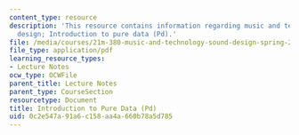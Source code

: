 ```yaml
---
content_type: resource
description: 'This resource contains information regarding music and technology: Sound
  design; Introduction to pure data (Pd).'
file: /media/courses/21m-380-music-and-technology-sound-design-spring-2016/0c2e547a91a6c158aa4a660b78a5d785_MIT21M_380S16_Lec04.pdf
file_type: application/pdf
learning_resource_types:
- Lecture Notes
ocw_type: OCWFile
parent_title: Lecture Notes
parent_type: CourseSection
resourcetype: Document
title: Introduction to Pure Data (Pd)
uid: 0c2e547a-91a6-c158-aa4a-660b78a5d785
---
```

